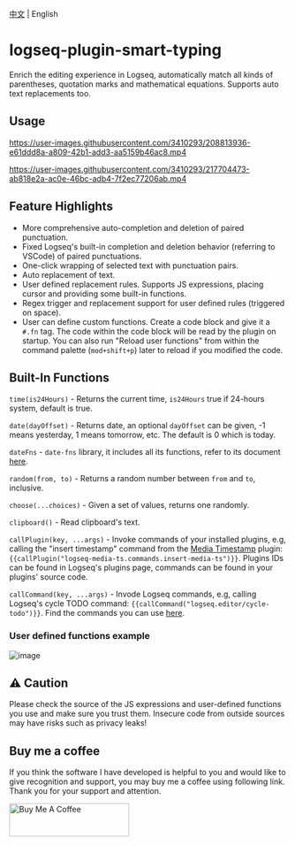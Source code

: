 [中文](README.md) | English

# logseq-plugin-smart-typing

Enrich the editing experience in Logseq, automatically match all kinds of parentheses, quotation marks and mathematical equations. Supports auto text replacements too.

## Usage

https://user-images.githubusercontent.com/3410293/208813936-e61ddd8a-a809-42b1-add3-aa5159b46ac8.mp4

https://user-images.githubusercontent.com/3410293/217704473-ab818e2a-ac0e-46bc-adb4-7f2ec77206ab.mp4

## Feature Highlights

- More comprehensive auto-completion and deletion of paired punctuation.
- Fixed Logseq's built-in completion and deletion behavior (referring to VSCode) of paired punctuations.
- One-click wrapping of selected text with punctuation pairs.
- Auto replacement of text.
- User defined replacement rules. Supports JS expressions, placing cursor and providing some built-in functions.
- Regex trigger and replacement support for user defined rules (triggered on space).
- User can define custom functions. Create a code block and give it a `#.fn` tag. The code within the code block will be read by the plugin on startup. You can also run "Reload user functions" from within the command palette (`mod+shift+p`) later to reload if you modified the code.

## Built-In Functions

`time(is24Hours)` - Returns the current time, `is24Hours` true if 24-hours system, default is true.

`date(dayOffset)` - Returns date, an optional `dayOffset` can be given, -1 means yesterday, 1 means tomorrow, etc. The default is 0 which is today.

`dateFns` - `date-fns` library, it includes all its functions, refer to its document [here](https://date-fns.org/v2.29.3/docs/Getting-Started).

`random(from, to)` - Returns a random number between `from` and `to`, inclusive.

`choose(...choices)` - Given a set of values, returns one randomly.

`clipboard()` - Read clipboard's text.

`callPlugin(key, ...args)` - Invoke commands of your installed plugins, e.g, calling the "insert timestamp" command from the [Media Timestamp](https://github.com/sethyuan/logseq-plugin-media-ts) plugin: `{{callPlugin("logseq-media-ts.commands.insert-media-ts")}}`. Plugins IDs can be found in Logseq's plugins page, commands can be found in your plugins' source code.

`callCommand(key, ...args)` - Invode Logseq commands, e.g, calling Logseq's cycle TODO command: `{{callCommand("logseq.editor/cycle-todo")}}`. Find the commands you can use [here](https://logseq.github.io/plugins/types/ExternalCommandType.html).

### User defined functions example

![image](https://user-images.githubusercontent.com/3410293/208601883-7c4e421e-43d4-43b1-8438-4cfdf59d030a.png)

## ⚠️ Caution

Please check the source of the JS expressions and user-defined functions you use and make sure you trust them. Insecure code from outside sources may have risks such as privacy leaks!

## Buy me a coffee

If you think the software I have developed is helpful to you and would like to give recognition and support, you may buy me a coffee using following link. Thank you for your support and attention.

<a href="https://www.buymeacoffee.com/sethyuan" target="_blank"><img src="https://cdn.buymeacoffee.com/buttons/v2/default-blue.png" alt="Buy Me A Coffee" style="height: 60px !important;width: 217px !important;" ></a>
